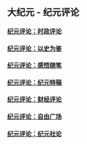 ## 大纪元 - 纪元评论

#### [纪元评论：时政评论](indexes/nsc1025/README.md?08160330)
#### [纪元评论：以史为鉴](indexes/nsc1028/README.md?08160330)
#### [纪元评论：感悟随笔](indexes/nsc1035/README.md?08160330)
#### [纪元评论：纪元特稿](indexes/nsc424/README.md?08160330)
#### [纪元评论：财经评论](indexes/nsc1026/README.md?08160330)
#### [纪元评论：自由广场](indexes/nsc993/README.md?08160330)
#### [纪元评论：纪元社论](indexes/nsc422/README.md?08160330)
